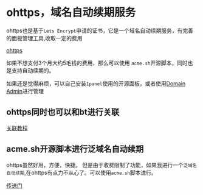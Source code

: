# ohttps，域名自动续期服务

ohttps也是基于`Lets Encrypt`申请的证书，它是一个域名自动续期服务，有完善的面板管理工具,收取一定的费用

[ohttps](https://ohttps.com/)

如果不想支付3个月大约5毛钱的费用，那么可以使用 `acme.sh`开源脚本，同时也是支持自动续期的。


如果还是觉得麻烦，可以自己安装`1panel`使用的开源面板，或者使用[Domain Admin](https://github.com/mouday/domain-admin)进行管理


## ohttps同时也可以和bt进行关联

[关联教程](https://ohttps.com/docs/cloud/btcn/ssl)


## acme.sh开源脚本进行泛域名自动续期

ohttps虽然好用，方便，快捷。 但是由于收费限制了功能，如果我进行一个`泛域名自动续期`,在ohttps有点力不从心了。可以使用`acme.sh`脚本进行。

[传送门](/study//l-linux/acme.md)

